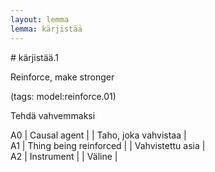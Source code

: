 ```yaml
---
layout: lemma
lemma: kärjistää
---
```


<div class="sense">
# <span class="sensename">kärjistää.1</span>

<span class="description">Reinforce, make stronger</span>

(tags: model:reinforce.01)

<span class="description">Tehdä vahvemmaksi</span>

A0 | Causal agent |   | Taho, joka vahvistaa |  
A1 | Thing being reinforced |   | Vahvistettu asia |  
A2 | Instrument |   | Väline |  

</div>

